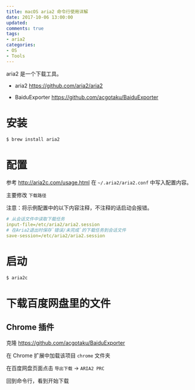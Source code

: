 ```yaml
---
title: macOS aria2 命令行使用详解
date: 2017-10-06 13:00:00
updated:
comments: true
tags:
- aria2
categories:
- OS
- Tools
---
```


aria2 是一个下载工具。

<!--more-->

* aria2 https://github.com/aria2/aria2

* BaiduExporter https://github.com/acgotaku/BaiduExporter

# 安装

```bash
$ brew install aria2
```

# 配置

参考 http://aria2c.com/usage.html 在 `~/.aria2/aria2.conf` 中写入配置内容。

主要修改 `下载路径`

注意：将示例配置中的以下内容注释，不注释的话启动会报错。

```yaml
# 从会话文件中读取下载任务
input-file=/etc/aria2/aria2.session
# 在Aria2退出时保存`错误/未完成`的下载任务到会话文件
save-session=/etc/aria2/aria2.session
```

# 启动

```bash
$ aria2c
```

# 下载百度网盘里的文件

## Chrome 插件

克隆 https://github.com/acgotaku/BaiduExporter

在 Chrome 扩展中加载该项目 `chrome` 文件夹

在百度网盘页面点击 `导出下载` -> `ARIA2 PRC`

回到命令行，看到开始下载
